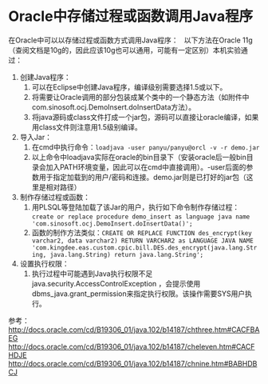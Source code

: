 # Oracle中存储过程或函数调用Java程序

在Oracle中可以以存储过程或函数方式调用Java程序：
 
以下方法在Oracle 11g（查阅文档是10g的，因此应该10g也可以通用，可能有一定区别）本机实验通过：
 
1. 创建Java程序：
	1. 可以在Eclipse中创建Java程序，编译级别需要选择1.5或以下。
	2. 将需要让Oracle调用的部分包装成某个类中的一个静态方法（如附件中com.sinosoft.ocj.DemoInsert.doInsertData方法）。
	3. 将java源码或class文件打成一个jar包，源码可以直接让oracle编译，如果用class文件则注意用1.5级别编译。
2. 导入Jar：
	1. 在cmd中执行命令：`loadjava -user panyu/panyu@orcl -v -r demo.jar`
	2. 以上命令中loadjava实际在oracle的bin目录下（安装oracle后一般bin目录会加入PATH环境变量，因此可以在cmd中直接调用）。-user后面的参数用于指定加载到的用户/密码和连接。demo.jar则是已打好的jar包（这里是相对路径）
3. 制作存储过程或函数：
	1. 用PLSQL等登陆加载了该Jar的用户，执行如下命令制作存储过程：`create or replace procedure demo_insert as language java name 'com.sinosoft.ocj.DemoInsert.doInsertData()';`
	2. 函数的制作方法类似：`CREATE OR REPLACE FUNCTION des_encrypt(key varchar2, data varchar2) RETURN VARCHAR2 as LANGUAGE JAVA NAME 'com.kingdee.eas.custom.cpic.bill.DES.des_encrypt(java.lang.String, java.lang.String) return java.lang.String';`
4. 设置执行权限：
	1. 执行过程中可能遇到Java执行权限不足java.security.AccessControlException ，会提示使用dbms_java.grant_permission来指定执行权限。该操作需要SYS用户执行。

参考：
<http://docs.oracle.com/cd/B19306_01/java.102/b14187/chthree.htm#CACFBAEG>
<http://docs.oracle.com/cd/B19306_01/java.102/b14187/cheleven.htm#CACFHDJE>
<http://docs.oracle.com/cd/B19306_01/java.102/b14187/chnine.htm#BABHDBCJ>
